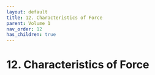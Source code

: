 ```yaml
---
layout: default
title: 12. Characteristics of Force
parent: Volume 1
nav_order: 12
has_children: true
---
```

# 12. Characteristics of Force

